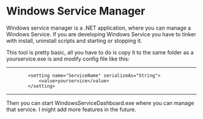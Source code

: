 # Windows Service Manager

Windows service manager is a .NET application, where you can manage a Windows Service. If you are developing Windows Service you have to tinker with install, uninstall scripts and starting or stopping it.

This tool is pretty basic, all you have to do is copy it to the same folder as a yourservice.exe is and modify config file like this:

*************
            <setting name="ServiceName" serializeAs="String">
                <value>yourservice</value>
            </setting>
*************

Then you can start WindowsServiceDashboard.exe where you can manage that service. I might add more features in the future.
